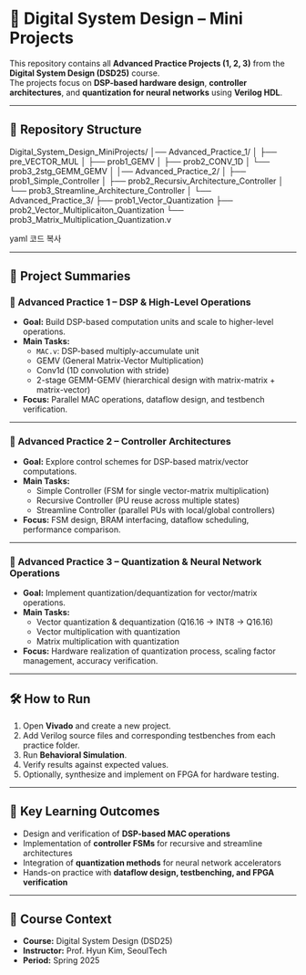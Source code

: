 # 📘 Digital System Design – Mini Projects

This repository contains all **Advanced Practice Projects (1, 2, 3)** from the **Digital System Design (DSD25)** course.  
The projects focus on **DSP-based hardware design**, **controller architectures**, and **quantization for neural networks** using **Verilog HDL**.

---

## 📂 Repository Structure
Digital_System_Design_MiniProjects/
│── Advanced_Practice_1/
│ ├── pre_VECTOR_MUL
│ ├── prob1_GEMV
│ ├── prob2_CONV_1D
│ └── prob3_2stg_GEMM_GEMV
│
│── Advanced_Practice_2/
│ ├── prob1_Simple_Controller
│ ├── prob2_Recursiv_Architecture_Controller
│ └── prob3_Streamline_Architecture_Controller
│
└── Advanced_Practice_3/
├── prob1_Vector_Quantization
├── prob2_Vector_Multiplicaiton_Quantization
└── prob3_Matrix_Multiplication_Quantization.v

yaml
코드 복사

---

## 🚀 Project Summaries

### 🔹 Advanced Practice 1 – DSP & High-Level Operations
- **Goal:** Build DSP-based computation units and scale to higher-level operations.  
- **Main Tasks:**
  - `MAC.v`: DSP-based multiply-accumulate unit  
  - GEMV (General Matrix-Vector Multiplication)  
  - Conv1d (1D convolution with stride)  
  - 2-stage GEMM-GEMV (hierarchical design with matrix-matrix + matrix-vector)  
- **Focus:** Parallel MAC operations, dataflow design, and testbench verification.  

---

### 🔹 Advanced Practice 2 – Controller Architectures
- **Goal:** Explore control schemes for DSP-based matrix/vector computations.  
- **Main Tasks:**
  - Simple Controller (FSM for single vector-matrix multiplication)  
  - Recursive Controller (PU reuse across multiple states)  
  - Streamline Controller (parallel PUs with local/global controllers)  
- **Focus:** FSM design, BRAM interfacing, dataflow scheduling, performance comparison.  

---

### 🔹 Advanced Practice 3 – Quantization & Neural Network Operations
- **Goal:** Implement quantization/dequantization for vector/matrix operations.  
- **Main Tasks:**
  - Vector quantization & dequantization (Q16.16 → INT8 → Q16.16)  
  - Vector multiplication with quantization  
  - Matrix multiplication with quantization  
- **Focus:** Hardware realization of quantization process, scaling factor management, accuracy verification.  

---

## 🛠️ How to Run
1. Open **Vivado** and create a new project.  
2. Add Verilog source files and corresponding testbenches from each practice folder.  
3. Run **Behavioral Simulation**.  
4. Verify results against expected values.  
5. Optionally, synthesize and implement on FPGA for hardware testing.  

---

## 📌 Key Learning Outcomes
- Design and verification of **DSP-based MAC operations**  
- Implementation of **controller FSMs** for recursive and streamline architectures  
- Integration of **quantization methods** for neural network accelerators  
- Hands-on practice with **dataflow design, testbenching, and FPGA verification**  

---

## 📅 Course Context
- **Course:** Digital System Design (DSD25)  
- **Instructor:** Prof. Hyun Kim, SeoulTech  
- **Period:** Spring 2025  
